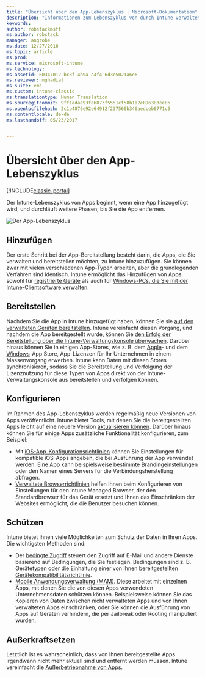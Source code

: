 ```yaml
---
title: "Übersicht über den App-Lebenszyklus | Microsoft-Dokumentation"
description: "Informationen zum Lebenszyklus von durch Intune verwalteten Apps – vom Hinzufügen bis zu ihrer endgültigen Deaktivierung."
keywords: 
author: robstackmsft
ms.author: robstack
manager: angrobe
ms.date: 12/27/2016
ms.topic: article
ms.prod: 
ms.service: microsoft-intune
ms.technology: 
ms.assetid: 60347012-bc3f-4b9a-a4f4-6d3c5021a6e6
ms.reviewer: mghadial
ms.suite: ems
ms.custom: intune-classic
ms.translationtype: Human Translation
ms.sourcegitcommit: 9ff1adae93fe6873f5551cf58b1a2e89638dee85
ms.openlocfilehash: 2c1b4876e92e64912f237560b346aedceb0771c5
ms.contentlocale: de-de
ms.lasthandoff: 05/23/2017


---
```


# <a name="overview-of-the-app-lifecycle"></a>Übersicht über den App-Lebenszyklus

[!INCLUDE[classic-portal](../includes/classic-portal.md)]

Der Intune-Lebenszyklus von Apps beginnt, wenn eine App hinzugefügt wird, und durchläuft weitere Phasen, bis Sie die App entfernen.

![Der App-Lebenszyklus](./media/app-lifecycle.png "Der Intune-App-Lebenszyklus")

## <a name="add"></a>Hinzufügen

Der erste Schritt bei der App-Bereitstellung besteht darin, die Apps, die Sie verwalten und bereitstellen möchten, zu Intune hinzuzufügen. Sie können zwar mit vielen verschiedenen App-Typen arbeiten, aber die grundlegenden Verfahren sind identisch. Intune ermöglicht das Hinzufügen von Apps sowohl für [registrierte Geräte](add-apps-for-mobile-devices-in-microsoft-intune.md) als auch für [Windows-PCs, die Sie mit der Intune-Clientsoftware verwalten](add-apps-for-windows-pcs-in-microsoft-intune.md).

## <a name="deploy"></a>Bereitstellen

Nachdem Sie die App in Intune hinzugefügt haben, können Sie sie [auf den verwalteten Geräten bereitstellen](deploy-apps.md). Intune vereinfacht diesen Vorgang, und nachdem die App bereitgestellt wurde, können Sie [den Erfolg der Bereitstellung über die Intune-Verwaltungskonsole überwachen](monitor-apps-in-microsoft-intune.md). Darüber hinaus können Sie in einigen App-Stores, wie z. B. dem [Apple](manage-ios-apps-you-purchased-through-a-volume-purchase-program-with-microsoft-intune.md)- und dem [Windows](manage-apps-you-purchased-from-the-windows-store-for-business-with-microsoft-intune.md)-App Store, App-Lizenzen für Ihr Unternehmen in einem Massenvorgang erwerben. Intune kann Daten mit diesen Stores synchronisieren, sodass Sie die Bereitstellung und Verfolgung der Lizenznutzung für diese Typen von Apps direkt von der Intune-Verwaltungskonsole aus bereitstellen und verfolgen können.

## <a name="configure"></a>Konfigurieren

Im Rahmen des App-Lebenszyklus werden regelmäßig neue Versionen von Apps veröffentlicht. Intune bietet Tools, mit denen Sie die bereitgestellten Apps leicht auf eine neuere Version [aktualisieren können](update-apps-using-microsoft-intune.md). Darüber hinaus können Sie für einige Apps zusätzliche Funktionalität konfigurieren, zum Beispiel:
- Mit [iOS-App-Konfigurationsrichtlinien](configure-ios-apps-with-mobile-app-configuration-policies-in-microsoft-intune.md) können Sie Einstellungen für kompatible iOS-Apps angeben, die bei Ausführung der App verwendet werden. Eine App kann beispielsweise bestimmte Brandingeinstellungen oder den Namen eines Servers für die Verbindungsherstellung abfragen.
- [Verwaltete Browserrichtlinien](manage-internet-access-using-managed-browser-policies.md) helfen Ihnen beim Konfigurieren von Einstellungen für den Intune Managed Browser, der den Standardbrowser für das Gerät ersetzt und Ihnen das Einschränken der Websites ermöglicht, die die Benutzer besuchen können.

## <a name="protect"></a>Schützen

Intune bietet Ihnen viele Möglichkeiten zum Schutz der Daten in Ihren Apps. Die wichtigsten Methoden sind:
- Der [bedingte Zugriff](restrict-access-to-email-and-o365-services-with-microsoft-intune.md) steuert den Zugriff auf E-Mail und andere Dienste basierend auf Bedingungen, die Sie festlegen. Bedingungen sind z. B. Gerätetypen oder die Einhaltung einer von Ihnen bereitgestellten [Gerätekompatibilitätsrichtlinie](introduction-to-device-compliance-policies-in-microsoft-intune.md).
- [Mobile Anwendungsverwaltung (MAM)](protect-app-data-using-mobile-app-management-policies-with-microsoft-intune.md). Diese arbeitet mit einzelnen Apps, mit denen Sie die von diesen Apps verwendeten Unternehmensdaten schützen können. Beispielsweise können Sie das Kopieren von Daten zwischen nicht verwalteten Apps und von Ihnen verwalteten Apps einschränken, oder Sie können die Ausführung von Apps auf Geräten verhindern, die per Jailbreak oder Rooting manipuliert wurden.

## <a name="retire"></a>Außerkraftsetzen

Letztlich ist es wahrscheinlich, dass von Ihnen bereitgestellte Apps irgendwann nicht mehr aktuell sind und entfernt werden müssen. Intune vereinfacht die [Außerbetriebnahme von Apps](retire-apps-using-microsoft-intune.md).

